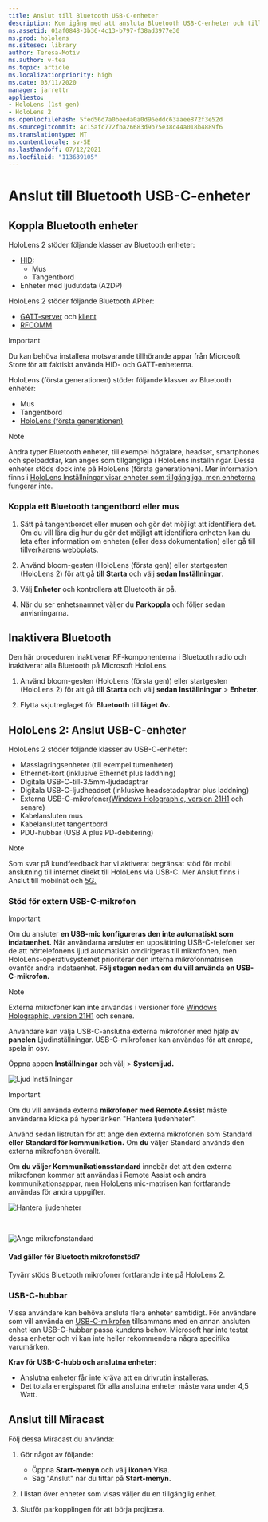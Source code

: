 ```yaml
---
title: Anslut till Bluetooth USB-C-enheter
description: Kom igång med att ansluta Bluetooth USB-C-enheter och tillbehör från dina HoloLens enheter med mixad verklighet.
ms.assetid: 01af0848-3b36-4c13-b797-f38ad3977e30
ms.prod: hololens
ms.sitesec: library
author: Teresa-Motiv
ms.author: v-tea
ms.topic: article
ms.localizationpriority: high
ms.date: 03/11/2020
manager: jarrettr
appliesto:
- HoloLens (1st gen)
- HoloLens 2
ms.openlocfilehash: 5fed56d7a0beeda0a0d96eddc63aaee872f3e52d
ms.sourcegitcommit: 4c15afc772fba26683d9b75e38c44a018b4889f6
ms.translationtype: MT
ms.contentlocale: sv-SE
ms.lasthandoff: 07/12/2021
ms.locfileid: "113639105"
---
```

# <a name="connect-to-bluetooth-and-usb-c-devices"></a>Anslut till Bluetooth USB-C-enheter

## <a name="pair-bluetooth-devices"></a>Koppla Bluetooth enheter

HoloLens 2 stöder följande klasser av Bluetooth enheter:

- [HID](/windows-hardware/drivers/hid/):
    - Mus
    - Tangentbord
- Enheter med ljudutdata (A2DP)

HoloLens 2 stöder följande Bluetooth API:er:
- [GATT-server](/windows/uwp/devices-sensors/gatt-server) och [klient](/windows/uwp/devices-sensors/gatt-client)
- [RFCOMM](/windows/uwp/devices-sensors/send-or-receive-files-with-rfcomm)
>[!IMPORTANT]
> Du kan behöva installera motsvarande tillhörande appar från Microsoft Store för att faktiskt använda HID- och GATT-enheterna.

HoloLens (första generationen) stöder följande klasser av Bluetooth enheter:

- Mus
- Tangentbord
- [HoloLens (första generationen)](hololens1-clicker.md)

> [!NOTE]
> Andra typer Bluetooth enheter, till exempel högtalare, headset, smartphones och spelpaddlar, kan anges som tillgängliga i HoloLens inställningar. Dessa enheter stöds dock inte på HoloLens (första generationen). Mer information finns i [HoloLens Inställningar visar enheter som tillgängliga, men enheterna fungerar inte.](hololens-troubleshooting.md#devices-listed-as-available-in-settings-dont-work)

### <a name="pair-a-bluetooth-keyboard-or-mouse"></a>Koppla ett Bluetooth tangentbord eller mus

1. Sätt på tangentbordet eller musen och gör det möjligt att identifiera det. Om du vill lära dig hur du gör det möjligt att identifiera enheten kan du leta efter information om enheten (eller dess dokumentation) eller gå till tillverkarens webbplats.

1. Använd bloom-gesten (HoloLens (första gen)) eller startgesten (HoloLens 2) för att gå **till Starta** och välj **sedan Inställningar**.

1. Välj **Enheter** och kontrollera att Bluetooth är på.  

1. När du ser enhetsnamnet väljer du **Parkoppla** och följer sedan anvisningarna.

## <a name="disable-bluetooth"></a>Inaktivera Bluetooth

Den här proceduren inaktiverar RF-komponenterna i Bluetooth radio och inaktiverar alla Bluetooth på Microsoft HoloLens.

1. Använd bloom-gesten (HoloLens (första gen)) eller startgesten (HoloLens 2) för att gå **till Starta** och välj **sedan Inställningar**  >  **Enheter**.

1. Flytta skjutreglaget för **Bluetooth** till **läget Av.**

## <a name="hololens-2-connect-usb-c-devices"></a>HoloLens 2: Anslut USB-C-enheter

HoloLens 2 stöder följande klasser av USB-C-enheter:

- Masslagringsenheter (till exempel tumenheter)
- Ethernet-kort (inklusive Ethernet plus laddning)
- Digitala USB-C-till-3.5mm-ljudadaptrar
- Digitala USB-C-ljudheadset (inklusive headsetadaptrar plus laddning)
- Externa USB-C-mikrofoner[(Windows Holographic, version 21H1](hololens-release-notes.md#windows-holographic-version-21h1) och senare)
- Kabelansluten mus
- Kabelanslutet tangentbord
- PDU-hubbar (USB A plus PD-debitering)


> [!NOTE]
> Som svar på kundfeedback har vi aktiverat begränsat stöd för mobil anslutning till internet direkt till HoloLens via USB-C. Mer Anslut finns i Anslut till mobilnät och [5G.](hololens-cellular.md)

### <a name="usb-c-external-microphone-support"></a>Stöd för extern USB-C-mikrofon

> [!IMPORTANT]
> Om du ansluter **en USB-mic konfigureras den inte automatiskt som indataenhet.** När användarna ansluter en uppsättning USB-C-telefoner ser de att hörtelefonens ljud automatiskt omdirigeras till mikrofonen, men HoloLens-operativsystemet prioriterar den interna mikrofonmatrisen ovanför andra indataenhet. **Följ stegen nedan om du vill använda en USB-C-mikrofon.**

> [!NOTE]
> Externa mikrofoner kan inte användas i versioner före [Windows Holographic, version 21H1](hololens-release-notes.md#windows-holographic-version-21h1) och senare. 

Användare kan välja USB-C-anslutna externa mikrofoner med hjälp **av panelen** Ljudinställningar. USB-C-mikrofoner kan användas för att anropa, spela in osv.

Öppna appen **Inställningar** och välj   >  **Systemljud.**

![Ljud Inställningar](images/usbc-mic-1.jpg)

> [!IMPORTANT]
> Om du vill använda externa **mikrofoner med Remote Assist** måste användarna klicka på hyperlänken "Hantera ljudenheter".
>
> Använd sedan listrutan för att ange den externa mikrofonen som Standard **eller** **Standard för kommunikation.** Om **du** väljer Standard används den externa mikrofonen överallt.
>
> Om **du väljer Kommunikationsstandard** innebär det att den externa mikrofonen kommer att användas i Remote Assist och andra kommunikationsappar, men HoloLens mic-matrisen kan fortfarande användas för andra uppgifter.

![Hantera ljudenheter](images/usbc-mic-2.png)

<br>

![Ange mikrofonstandard](images/usbc-mic-3.jpg)

#### <a name="what-about-bluetooth-microphone-support"></a>Vad gäller för Bluetooth mikrofonstöd?

Tyvärr stöds Bluetooth mikrofoner fortfarande inte på HoloLens 2.

### <a name="usb-c-hubs"></a>USB-C-hubbar

Vissa användare kan behöva ansluta flera enheter samtidigt. För användare som vill använda en [USB-C-mikrofon](#usb-c-external-microphone-support) tillsammans med en annan ansluten enhet kan USB-C-hubbar passa kundens behov. Microsoft har inte testat dessa enheter och vi kan inte heller rekommendera några specifika varumärken.

**Krav för USB-C-hubb och anslutna enheter:**

- Anslutna enheter får inte kräva att en drivrutin installeras.
- Det totala energisparet för alla anslutna enheter måste vara under 4,5 Watt.

## <a name="connect-to-miracast"></a>Anslut till Miracast

Följ dessa Miracast du använda:

1. Gör något av följande:  

   - Öppna **Start-menyn** och välj **ikonen** Visa.
   - Säg "Anslut" när du tittar på **Start-menyn.**  

1. I listan över enheter som visas väljer du en tillgänglig enhet.

1. Slutför parkopplingen för att börja projicera.

